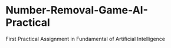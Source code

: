 # Number-Removal-Game-AI-Practical
First Practical Assignment in Fundamental of Artificial Intelligence

